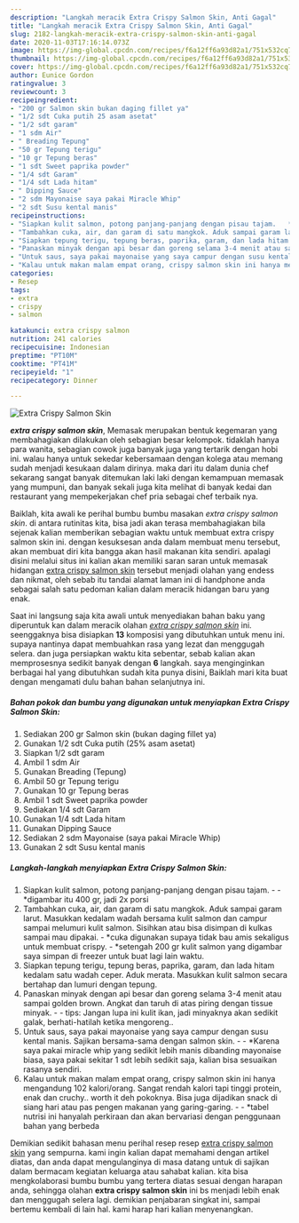 ```yaml
---
description: "Langkah meracik Extra Crispy Salmon Skin, Anti Gagal"
title: "Langkah meracik Extra Crispy Salmon Skin, Anti Gagal"
slug: 2182-langkah-meracik-extra-crispy-salmon-skin-anti-gagal
date: 2020-11-03T17:16:14.073Z
image: https://img-global.cpcdn.com/recipes/f6a12ff6a93d82a1/751x532cq70/extra-crispy-salmon-skin-foto-resep-utama.jpg
thumbnail: https://img-global.cpcdn.com/recipes/f6a12ff6a93d82a1/751x532cq70/extra-crispy-salmon-skin-foto-resep-utama.jpg
cover: https://img-global.cpcdn.com/recipes/f6a12ff6a93d82a1/751x532cq70/extra-crispy-salmon-skin-foto-resep-utama.jpg
author: Eunice Gordon
ratingvalue: 3
reviewcount: 3
recipeingredient:
- "200 gr Salmon skin bukan daging fillet ya"
- "1/2 sdt Cuka putih 25 asam asetat"
- "1/2 sdt garam"
- "1 sdm Air"
- " Breading Tepung"
- "50 gr Tepung terigu"
- "10 gr Tepung beras"
- "1 sdt Sweet paprika powder"
- "1/4 sdt Garam"
- "1/4 sdt Lada hitam"
- " Dipping Sauce"
- "2 sdm Mayonaise saya pakai Miracle Whip"
- "2 sdt Susu kental manis"
recipeinstructions:
- "Siapkan kulit salmon, potong panjang-panjang dengan pisau tajam.   *digambar itu 400 gr, jadi 2x porsi"
- "Tambahkan cuka, air, dan garam di satu mangkok. Aduk sampai garam larut. Masukkan kedalam wadah bersama kulit salmon dan campur sampai melumuri kulit salmon. Sisihkan atau bisa disimpan di kulkas sampai mau dipakai.  *cuka digunakan supaya tidak bau amis sekaligus untuk membuat crispy. *setengah 200 gr kulit salmon yang digambar saya simpan di freezer untuk buat lagi lain waktu."
- "Siapkan tepung terigu, tepung beras, paprika, garam, dan lada hitam kedalam satu wadah ceper. Aduk merata. Masukkan kulit salmon secara bertahap dan lumuri dengan tepung."
- "Panaskan minyak dengan api besar dan goreng selama 3-4 menit atau sampai golden brown. Angkat dan taruh di atas piring dengan tissue minyak.  tips: Jangan lupa ini kulit ikan, jadi minyaknya akan sedikit galak, berhati-hatilah ketika mengoreng.."
- "Untuk saus, saya pakai mayonaise yang saya campur dengan susu kental manis. Sajikan bersama-sama dengan salmon skin.  *Karena saya pakai miracle whip yang sedikit lebih manis dibanding mayonaise biasa, saya pakai sekitar 1 sdt lebih sedikit saja, kalian bisa sesuaikan rasanya sendiri."
- "Kalau untuk makan malam empat orang, crispy salmon skin ini hanya mengandung 102 kalori/orang. Sangat rendah kalori tapi tinggi protein, enak dan cruchy.. worth it deh pokoknya. Bisa juga dijadikan snack di siang hari atau pas pengen makanan yang garing-garing.  *tabel nutrisi ini hanyalah perkiraan dan akan bervariasi dengan penggunaan bahan yang berbeda"
categories:
- Resep
tags:
- extra
- crispy
- salmon

katakunci: extra crispy salmon 
nutrition: 241 calories
recipecuisine: Indonesian
preptime: "PT10M"
cooktime: "PT41M"
recipeyield: "1"
recipecategory: Dinner

---
```



![Extra Crispy Salmon Skin](https://img-global.cpcdn.com/recipes/f6a12ff6a93d82a1/751x532cq70/extra-crispy-salmon-skin-foto-resep-utama.jpg)

<b><i>extra crispy salmon skin</i></b>, Memasak merupakan bentuk kegemaran yang membahagiakan dilakukan oleh sebagian besar kelompok. tidaklah hanya para wanita, sebagian cowok juga banyak juga yang tertarik dengan hobi ini. walau hanya untuk sekedar kebersamaan dengan kolega atau memang sudah menjadi kesukaan dalam dirinya. maka dari itu dalam dunia chef sekarang sangat banyak ditemukan laki laki dengan kemampuan memasak yang mumpuni, dan banyak sekali juga kita melihat di banyak kedai dan restaurant yang mempekerjakan chef pria sebagai chef terbaik nya.



Baiklah, kita awali ke perihal bumbu bumbu masakan <i>extra crispy salmon skin</i>. di antara rutinitas kita, bisa jadi akan terasa membahagiakan bila sejenak kalian memberikan sebagian waktu untuk membuat extra crispy salmon skin ini. dengan kesuksesan anda dalam membuat menu tersebut, akan membuat diri kita bangga akan hasil makanan kita sendiri. apalagi disini melalui situs ini kalian akan memiliki saran saran untuk memasak hidangan <u>extra crispy salmon skin</u> tersebut menjadi olahan yang endess dan nikmat, oleh sebab itu tandai alamat laman ini di handphone anda sebagai salah satu pedoman kalian dalam meracik hidangan baru yang enak.


Saat ini langsung saja kita awali untuk menyediakan bahan baku yang diperuntuk kan dalam meracik olahan <u><i>extra crispy salmon skin</i></u> ini. seenggaknya bisa disiapkan <b>13</b> komposisi yang dibutuhkan untuk menu ini. supaya nantinya dapat membuahkan rasa yang lezat dan menggugah selera. dan juga persiapkan waktu kita sebentar, sebab kalian akan memprosesnya sedikit banyak dengan <b>6</b> langkah. saya menginginkan berbagai hal yang dibutuhkan sudah kita punya disini, Baiklah mari kita buat dengan mengamati dulu bahan bahan selanjutnya ini.

<!--inarticleads1-->

##### Bahan pokok dan bumbu yang digunakan untuk menyiapkan Extra Crispy Salmon Skin:

1. Sediakan 200 gr Salmon skin (bukan daging fillet ya)
1. Gunakan 1/2 sdt Cuka putih (25% asam asetat)
1. Siapkan 1/2 sdt garam
1. Ambil 1 sdm Air
1. Gunakan  Breading (Tepung)
1. Ambil 50 gr Tepung terigu
1. Gunakan 10 gr Tepung beras
1. Ambil 1 sdt Sweet paprika powder
1. Sediakan 1/4 sdt Garam
1. Gunakan 1/4 sdt Lada hitam
1. Gunakan  Dipping Sauce
1. Sediakan 2 sdm Mayonaise (saya pakai Miracle Whip)
1. Gunakan 2 sdt Susu kental manis




<!--inarticleads2-->

##### Langkah-langkah menyiapkan Extra Crispy Salmon Skin:

1. Siapkan kulit salmon, potong panjang-panjang dengan pisau tajam.  -  - *digambar itu 400 gr, jadi 2x porsi
1. Tambahkan cuka, air, dan garam di satu mangkok. Aduk sampai garam larut. Masukkan kedalam wadah bersama kulit salmon dan campur sampai melumuri kulit salmon. Sisihkan atau bisa disimpan di kulkas sampai mau dipakai.  - *cuka digunakan supaya tidak bau amis sekaligus untuk membuat crispy. - *setengah 200 gr kulit salmon yang digambar saya simpan di freezer untuk buat lagi lain waktu.
1. Siapkan tepung terigu, tepung beras, paprika, garam, dan lada hitam kedalam satu wadah ceper. Aduk merata. Masukkan kulit salmon secara bertahap dan lumuri dengan tepung.
1. Panaskan minyak dengan api besar dan goreng selama 3-4 menit atau sampai golden brown. Angkat dan taruh di atas piring dengan tissue minyak. -  - tips: Jangan lupa ini kulit ikan, jadi minyaknya akan sedikit galak, berhati-hatilah ketika mengoreng..
1. Untuk saus, saya pakai mayonaise yang saya campur dengan susu kental manis. Sajikan bersama-sama dengan salmon skin. -  - *Karena saya pakai miracle whip yang sedikit lebih manis dibanding mayonaise biasa, saya pakai sekitar 1 sdt lebih sedikit saja, kalian bisa sesuaikan rasanya sendiri.
1. Kalau untuk makan malam empat orang, crispy salmon skin ini hanya mengandung 102 kalori/orang. Sangat rendah kalori tapi tinggi protein, enak dan cruchy.. worth it deh pokoknya. Bisa juga dijadikan snack di siang hari atau pas pengen makanan yang garing-garing. -  - *tabel nutrisi ini hanyalah perkiraan dan akan bervariasi dengan penggunaan bahan yang berbeda




Demikian sedikit bahasan menu perihal resep resep <u>extra crispy salmon skin</u> yang sempurna. kami ingin kalian dapat memahami dengan artikel diatas, dan anda dapat mengulanginya di masa datang untuk di sajikan dalam bermacam kegiatan keluarga atau sahabat kalian. kita bisa mengkolaborasi bumbu bumbu yang tertera diatas sesuai dengan harapan anda, sehingga olahan <b>extra crispy salmon skin</b> ini bs menjadi lebih enak dan menggugah selera lagi. demikian penjabaran singkat ini, sampai bertemu kembali di lain hal. kami harap hari kalian menyenangkan.
